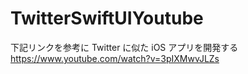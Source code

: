 # TwitterSwiftUIYoutube
下記リンクを参考に Twitter に似た iOS アプリを開発する
https://www.youtube.com/watch?v=3pIXMwvJLZs
